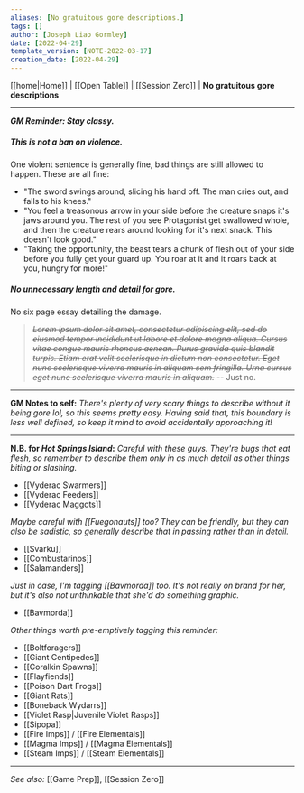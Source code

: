 ```yaml
---
aliases: [No gratuitous gore descriptions.]
tags: []
author: [Joseph Liao Gormley]
date: [2022-04-29]
template_version: [NOTE-2022-03-17]
creation_date: [2022-04-29]
---
```

[[home|Home]] | [[Open Table]] | [[Session Zero]] | **No gratuitous gore descriptions**
___
**_GM Reminder: Stay classy._**

##### This is not a ban on violence.
One violent sentence is generally fine, bad things are still allowed to happen. These are all fine:
- "The sword swings around, slicing his hand off. The man cries out, and falls to his knees."
- "You feel a treasonous arrow in your side before the creature snaps it's jaws around you. The rest of you see Protagonist get swallowed whole, and then the creature rears around looking for it's next snack. This doesn't look good."
- "Taking the opportunity, the beast tears a chunk of flesh out of your side before you fully get your guard up. You roar at it and it roars back at you, hungry for more!"

##### No unnecessary length and detail for gore.
No six page essay detailing the damage.

> *~~Lorem ipsum dolor sit amet, consectetur adipiscing elit, sed do eiusmod tempor incididunt ut labore et dolore magna aliqua. Cursus vitae congue mauris rhoncus aenean. Purus gravida quis blandit turpis. Etiam erat velit scelerisque in dictum non consectetur. Eget nunc scelerisque viverra mauris in aliquam sem fringilla. Urna cursus eget nunc scelerisque viverra mauris in aliquam.~~*
> -- Just no.

___
**GM Notes to self:**
*There's plenty of very scary things to describe without it being gore lol, so this seems pretty easy. Having said that, this boundary is less well defined, so keep it mind to avoid accidentally approaching it!*


___
**N.B. for *Hot Springs Island*:**
*Careful with these guys. They're bugs that eat flesh, so remember to describe them only in as much detail as other things biting or slashing.*
- [[Vyderac Swarmers]]
- [[Vyderac Feeders]]
- [[Vyderac Maggots]]

*Maybe careful with [[Fuegonauts]] too? They can be friendly, but they can also be sadistic, so generally describe that in passing rather than in detail.*
- [[Svarku]]
- [[Combustarinos]]
- [[Salamanders]]

*Just in case, I'm tagging [[Bavmorda]] too. It's not really on brand for her, but it's also not unthinkable that she'd do something graphic.*
- [[Bavmorda]]

*Other things worth pre-emptively tagging this reminder:*
- [[Boltforagers]]
- [[Giant Centipedes]]
- [[Coralkin Spawns]]
- [[Flayfiends]]
- [[Poison Dart Frogs]]
- [[Giant Rats]]
- [[Boneback Wydarrs]]
- [[Violet Rasp|Juvenile Violet Rasps]]
- [[Sipopa]]
- [[Fire Imps]] / [[Fire Elementals]]
- [[Magma Imps]] / [[Magma Elementals]]
- [[Steam Imps]] / [[Steam Elementals]]

___
*See also:* [[Game Prep]], [[Session Zero]]

<!-- [[Sabrina]], [[Yasien]], -->
